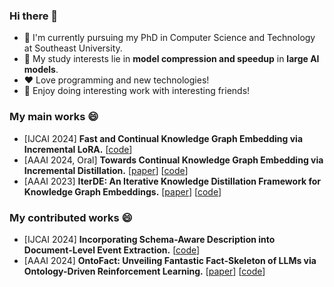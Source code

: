 ### Hi there 👋
- 🔭 I'm currently pursuing my PhD in Computer Science and Technology at Southeast University. 
- 🌱 My study interests lie in **model compression and speedup** in **large AI models**.
- ❤️ Love programming and new technologies!
- 👯 Enjoy doing interesting work with interesting friends! 


<!--
**ljj-007/ljj-007** is a ✨ _special_ ✨ repository because its `README.md` (this file) appears on your GitHub profile.

Here are some ideas to get you started:

- 🔭 I’m currently working on ...
- 🌱 I’m currently learning ...
- 👯 I’m looking to collaborate on ...
- 🤔 I’m looking for help with ...
- 💬 Ask me about ...
- 📫 How to reach me: ...
- 😄 Pronouns: ...
- ⚡ Fun fact: ...
-->

### My main works 😄
- [IJCAI 2024] **Fast and Continual Knowledge Graph Embedding via Incremental LoRA.** [[code](https://github.com/seukgcode/FastKGE)]
- [AAAI 2024, Oral] **Towards Continual Knowledge Graph Embedding via Incremental Distillation.** [[paper](https://ojs.aaai.org/index.php/AAAI/article/view/28722)] [[code](https://github.com/seukgcode/IncDE)]
- [AAAI 2023] **IterDE: An Iterative Knowledge Distillation Framework for Knowledge Graph Embeddings.** [[paper](https://ojs.aaai.org/index.php/AAAI/article/view/25570)] [[code](https://github.com/seukgcode/IterDE)]

### My contributed works 😄
- [IJCAI 2024] **Incorporating Schema-Aware Description into Document-Level Event Extraction.** [[code](https://github.com/TheoryRhapsody/SEELE)]
- [AAAI 2024] **OntoFact: Unveiling Fantastic Fact-Skeleton of LLMs via Ontology-Driven Reinforcement Learning.** [[paper](https://ojs.aaai.org/index.php/AAAI/article/view/29859)] [[code](https://github.com/seukgcode/OntoFact)]


<!--
[![Top Langs](https://github-readme-stats.vercel.app/api/top-langs/?username=ljj-007&layout=compact)](https://github.com/anuraghazra/github-readme-stats)
-->
